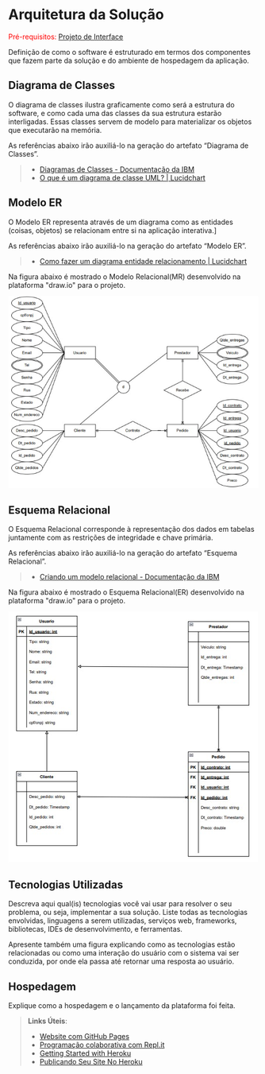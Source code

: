 # Arquitetura da Solução

<span style="color:red">Pré-requisitos: <a href="3-Projeto de Interface.md"> Projeto de Interface</a></span>

Definição de como o software é estruturado em termos dos componentes que fazem parte da solução e do ambiente de hospedagem da aplicação.

## Diagrama de Classes

O diagrama de classes ilustra graficamente como será a estrutura do software, e como cada uma das classes da sua estrutura estarão interligadas. Essas classes servem de modelo para materializar os objetos que executarão na memória.

As referências abaixo irão auxiliá-lo na geração do artefato “Diagrama de Classes”.

> - [Diagramas de Classes - Documentação da IBM](https://www.ibm.com/docs/pt-br/rational-soft-arch/9.6.1?topic=diagrams-class)
> - [O que é um diagrama de classe UML? | Lucidchart](https://www.lucidchart.com/pages/pt/o-que-e-diagrama-de-classe-uml)

## Modelo ER

O Modelo ER representa através de um diagrama como as entidades (coisas, objetos) se relacionam entre si na aplicação interativa.]

As referências abaixo irão auxiliá-lo na geração do artefato “Modelo ER”.

> - [Como fazer um diagrama entidade relacionamento | Lucidchart](https://www.lucidchart.com/pages/pt/como-fazer-um-diagrama-entidade-relacionamento)

Na figura abaixo é mostrado o Modelo Relacional(MR) desenvolvido na plataforma "draw.io" para o projeto.

<img src="img/MR_ClickExpress.jpg" alt="Figura Modelo Relacional(MR) ClickExpress">

## Esquema Relacional

O Esquema Relacional corresponde à representação dos dados em tabelas juntamente com as restrições de integridade e chave primária.
 
As referências abaixo irão auxiliá-lo na geração do artefato “Esquema Relacional”.

> - [Criando um modelo relacional - Documentação da IBM](https://www.ibm.com/docs/pt-br/cognos-analytics/10.2.2?topic=designer-creating-relational-model)

Na figura abaixo é mostrado o Esquema Relacional(ER) desenvolvido na plataforma "draw.io" para o projeto.

<img src="img/ER_ClickExpress.jpg" alt="Figura Modelo Relacional(MR) ClickExpress">

## Tecnologias Utilizadas

Descreva aqui qual(is) tecnologias você vai usar para resolver o seu problema, ou seja, implementar a sua solução. Liste todas as tecnologias envolvidas, linguagens a serem utilizadas, serviços web, frameworks, bibliotecas, IDEs de desenvolvimento, e ferramentas.

Apresente também uma figura explicando como as tecnologias estão relacionadas ou como uma interação do usuário com o sistema vai ser conduzida, por onde ela passa até retornar uma resposta ao usuário.

## Hospedagem

Explique como a hospedagem e o lançamento da plataforma foi feita.

> **Links Úteis**:
>
> - [Website com GitHub Pages](https://pages.github.com/)
> - [Programação colaborativa com Repl.it](https://repl.it/)
> - [Getting Started with Heroku](https://devcenter.heroku.com/start)
> - [Publicando Seu Site No Heroku](http://pythonclub.com.br/publicando-seu-hello-world-no-heroku.html)
